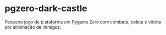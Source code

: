 # pgzero-dark-castle
Pequeno jogo de plataforma em Pygame Zero com combate, coleta e vitória por eliminação de inimigos. 

